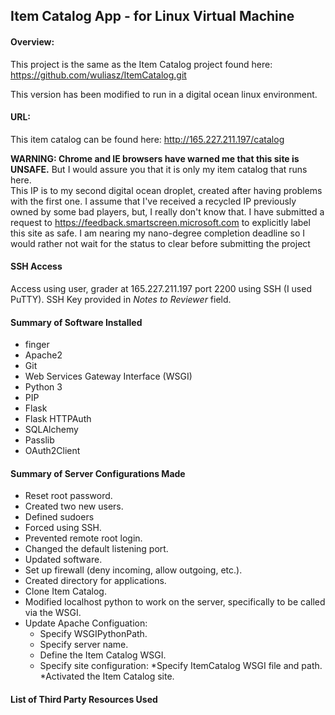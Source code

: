 
## Item Catalog App - for Linux Virtual Machine



#### Overview:

This project is the same as the Item Catalog project found here:  
https://github.com/wuliasz/ItemCatalog.git

This version has been modified to run in a digital ocean linux environment.


#### URL:
This item catalog can be found here:
http://165.227.211.197/catalog


**WARNING: Chrome and IE browsers have warned me that this site is UNSAFE.** 
But I would assure you that it is only my item catalog that runs here.   
This IP is to my second digital ocean droplet, created after having problems 
with the first one.  I assume that I've received a recycled IP previously 
owned by some bad players, but, I really don't know that.
I have submitted a request to https://feedback.smartscreen.microsoft.com 
to explicitly label this site as safe. I am nearing my nano-degree completion 
deadline so I would rather not wait for the status to clear before submitting 
the project 


#### SSH Access
Access using user, grader at 165.227.211.197 port 2200 using SSH (I used PuTTY).
SSH Key provided in *Notes to Reviewer* field.


#### Summary of Software Installed
* finger
* Apache2
* Git
* Web Services Gateway Interface (WSGI)
* Python 3
* PIP
* Flask
* Flask HTTPAuth
* SQLAlchemy
* Passlib
* OAuth2Client

#### Summary of Server Configurations Made
* Reset root password.
* Created two new users.
* Defined sudoers
* Forced using SSH.
* Prevented remote root login.
* Changed the default listening port.
* Updated software.
* Set up firewall (deny incoming, allow outgoing, etc.).
* Created directory for applications.
* Clone Item Catalog. 
* Modified localhost python to work on the server, 
  specifically to be called via the WSGI.
* Update Apache Configuation:
	* Specify WSGIPythonPath.
	* Specify server name.
	* Define the Item Catalog WSGI.
	* Specify site configuration:
		*Specify ItemCatalog WSGI file and path.
		*Activated the Item Catalog site.



#### List of Third Party Resources Used





